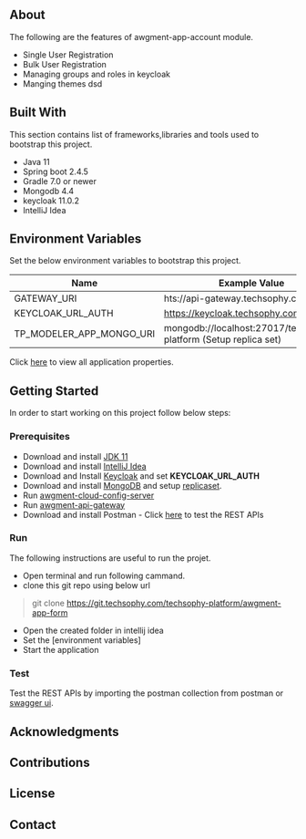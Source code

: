


## About

The following are the features of awgment-app-account module.

* Single User Registration
* Bulk User Registration
* Managing groups and roles in keycloak
* Manging themes 
dsd

## Built With
This section contains list of frameworks,libraries and tools used to bootstrap this project.
- Java 11
- Spring boot 2.4.5
- Gradle 7.0 or newer
- Mongodb 4.4
- keycloak 11.0.2
- IntelliJ Idea


## Environment Variables

Set the below environment variables to bootstrap this project.

| Name | Example Value |
| ------ | ------ |
| GATEWAY_URI | hts://api-gateway.techsophy.com |
| KEYCLOAK_URL_AUTH | https://keycloak.techsophy.com/auth | 
| TP_MODELER_APP_MONGO_URI | mongodb://localhost:27017/techsophy-platform (Setup replica set)|


Click [here](https://git.techsophy.com/techsophy-platform/tp-cloud-config/blob/dev/awgment-app-form-dev.yaml)  to view all application properties.

## Getting Started
In order to start working on this project follow below steps:

### Prerequisites
- Download and install [JDK 11](https://www.oracle.com/in/java/technologies/javase/jdk11-archive-downloads.html)
- Download and install [IntelliJ Idea](https://www.jetbrains.com/idea/download/#section=linux)
- Download and Install [Keycloak](https://www.keycloak.org/archive/downloads-11.0.2.html) and set **KEYCLOAK_URL_AUTH**
- Download and install [MongoDB]() and setup [replicaset]().
- Run [awgment-cloud-config-server](https://git.techsophy.com/techsophy-platform/awgment-cloud-config-server/blob/dev/README.md)
- Run [awgment-api-gateway](https://git.techsophy.com/techsophy-platform/awgment-api-gateway)
- Download and install Postman - Click [here](https://www.postman.com/downloads/) to test the REST APIs


### Run
The following instructions are useful to run the projet.
- Open terminal and run following cammand.
- clone this git repo using below url
>git clone https://git.techsophy.com/techsophy-platform/awgment-app-form
- Open the created folder in intellij idea
- Set the [environment variables]
- Start the application

### Test
Test the REST APIs by importing the postman collection from postman or [swagger ui](url).

## Acknowledgments

## Contributions

## License

## Contact
